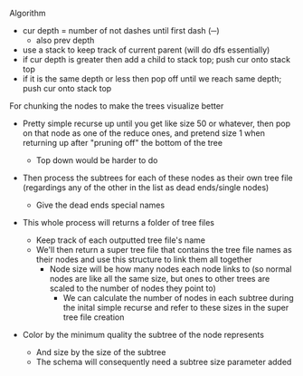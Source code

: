 Algorithm
- cur depth = number of not dashes until first dash (─)
  - also prev depth
- use a stack to keep track of current parent (will do dfs essentially)
- if cur depth is greater then add a child to stack top; push cur onto stack top
- if it is the same depth or less then pop off until we reach same depth; push cur onto stack top

For chunking the nodes to make the trees visualize better
- Pretty simple recurse up until you get like size 50 or whatever, then pop on that node as one of the reduce ones, and pretend size 1 when returning up after "pruning off" the bottom of the tree
  - Top down would be harder to do
- Then process the subtrees for each of these nodes as their own tree file (regardings any of the other in the list as dead ends/single nodes)
  - Give the dead ends special names
- This whole process will returns a folder of tree files
  - Keep track of each outputted tree file's name
  - We'll then return a super tree file that contains the tree file names as their nodes and use this structure to link them all together
    - Node size will be how many nodes each node links to (so normal nodes are like all the same size, but ones to other trees are scaled to the number of nodes they point to)
      - We can calculate the number of nodes in each subtree during the inital simple recurse and refer to these sizes in the super tree file creation

- Color by the minimum quality the subtree of the node represents
  - And size by the size of the subtree
  - The schema will consequently need a subtree size parameter added